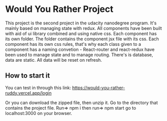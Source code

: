 # Would You Rather Project

This project is the second project in the udacity nanodegree program. It's mainly based on managing state with redux. 
All components have been built with aid of ui library combined and using native css.
Each component has its own folder. The folder contains the component jsx file with its css.
Each component has its own css rules, that's why each class given to a component has a naming convetion <componentName>-<className>
React-router and react-redux have been used to manage state and to manage routing.
There's is database, data are static. All data will be reset on refresh.

## How to start it

You can test in through this link:
  https://would-you-rather-ruddy.vercel.app/login
   
Or you can download the zipped file, then unzip it.
Go to the directory that contains the project file. 
Run=> npm i 
  then run=> npm start
  go to localhost:3000 on your browser.
